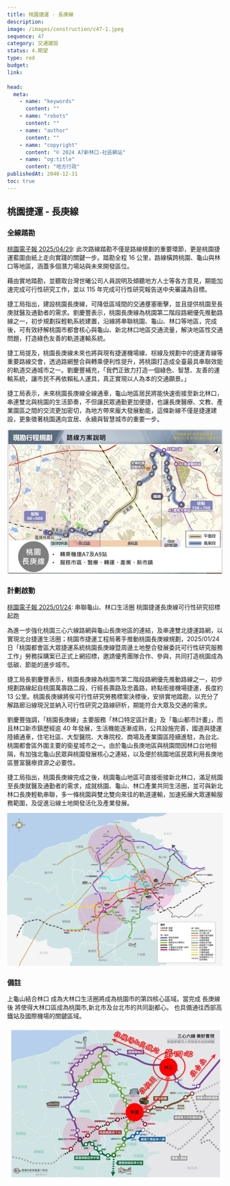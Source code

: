 ```yaml
---
title: 桃園捷運 - 長庚線
description:
image: /images/construction/c47-1.jpeg
sequence: 47
category: 交通建設
status: 4.期望
type: red
budget:
link:

head:
  meta:
    - name: "keywords"
      content: ""
    - name: "robots"
      content: ""
    - name: "author"
      content: ""
    - name: "copyright"
      content: "© 2024 A7新林口-社區網站"
    - name: "og:title"
      content: "地方行政"
publishedAt: 2040-12-31
toc: true
---
```


## 桃園捷運 - 長庚線

### 全線踏勘

<a href="https://tyenews.com/2025/04/839546/?fbclid=IwY2xjawJ9Z0ZleHRuA2FlbQIxMABicmlkETFXTUQxSW1iOUZscUVWNlpHAR5YV7eN-fYal41lO1OnkKwAPH2BeWD2CzjQQWS1DQQX8bLWwQpwV01hjXwpbQ_aem_zvyp2YcsBJFyJAbhZBUPgg">桃園電子報 2025/04/29</a>:
此次路線踏勘不僅是路線規劃的重要環節，更是桃園捷運藍圖由紙上走向實踐的關鍵一步。踏勘全程 16 公里，路線橫跨桃園、龜山與林口等地區，涵蓋多個潛力場站與未來開發區位。

藉由實地踏勘，並聽取台灣世曦公司人員說明及傾聽地方人士等各方意見，期能加速完成可行性研究工作，並以 115 年完成可行性研究報告送中央審議為目標。

捷工局指出，建設桃園長庚線，可降低區域間的交通壅塞衝擊，並且提供桃園至長庚就醫及通勤者的需求。劉慶豐表示，桃園長庚線為桃園第二階段路網優先推動路線之一，初步規劃採輕軌系統建置，沿線將串聯桃園、龜山、林口等地區，完成後，可有效紓解桃園市都會核心與龜山、新北林口地區交通流量，解決地區性交通問題，打造綠色友善的軌道運輸系統。

捷工局提及，桃園長庚線未來也將與現有捷運機場線、棕線及規劃中的捷運青線等重要路線交會，透過路網整合與轉乘便利性提升，將桃園打造成全臺最具串聯效能的軌道交通城市之一。劉慶豐補充，「我們正致力打造一個綠色、智慧、友善的運輸系統，讓市民不再依賴私人運具，真正實現以人為本的交通願景。」

捷工局表示，未來桃園長庚線全線通車，龜山地區居民將能快速銜接至新北林口，串連雙北與桃園的生活節奏，不但讓民眾通勤更加便捷，也讓長庚醫療、文教、產業園區之間的交流更加密切，為地方帶來龐大發展動能，這條新線不僅是捷運建設，更象徵著桃園邁向宜居、永續與智慧城市的重要一步。

![c47-5.jpeg](/images/construction/c47-5.jpeg)

### 計劃啟動

<a href="https://tyenews.com/2025/01/796265/?fbclid=IwY2xjawIADnxleHRuA2FlbQIxMAABHRGka8zXbhnT5atokVNREHStYL2n31A2dTWQi2R4Gh_hMUxVEt8inmXBXw_aem_SMCdf70B8pciw0zi8at5fQ">桃園電子報 2025/01/24</a>:
串聯龜山、林口生活圈 桃園捷運長庚線可行性研究招標起跑

為進一步強化桃園三心六線路網與龜山長庚地區的連結，及串連雙北捷運路網，以實現北台捷運生活圈；桃園市捷運工程局著手推動桃園長庚線規劃，2025/01/24 日「桃園都會區大眾捷運系統桃園長庚線暨周邊土地整合發展委託可行性研究服務工作」勞務採購案已正式上網招標，邀請優秀團隊合作、參與，共同打造桃園成為低碳、節能的進步城市。

捷工局長劉慶豐表示，桃園長庚線為桃園市第二階段路網優先推動路線之一，初步規劃路線起自桃園萬壽路二段，行經長壽路及忠義路，終點銜接機場捷運，長度約 13 公里。桃園長庚線將俟可行性研究勞務標案決標後，安排實地踏勘，以充分了解路廊沿線現況並納入可行性研究之路線研析，期能符合大眾及交通的需求。

劉慶豐強調，「桃園長庚線」主要服務「林口特定區計畫」及「龜山都市計畫」，而且林口新市鎮歷經逾 40 年發展，生活機能逐漸成熟，公共設施完善，國道與捷運陸續通車，住宅社區、大型醫院、大專院校、商場及產業園區陸續進駐，為台北、桃園都會區外圍主要的衛星城市之一。由於龜山長庚地區與桃園間因林口台地相隔，有加強北龜山民眾與桃園發展核心之連結，以及便於桃園地區民眾利用長庚地區豐富醫療資源之必要性。

捷工局指出，桃園長庚線完成之後，桃園龜山地區可直接銜接新北林口，滿足桃園至長庚就醫及通勤者的需求，成就桃園、龜山、林口產業共同生活圈，並可與新北林口長庚輕軌串聯，多一條桃園與雙北雙向來往的軌道運輸，加速拓展大眾運輸服務範圍，及促進沿線土地開發活化及產業發展。

![c47-6.jpeg](/images/construction/c47-6.jpeg)

### 備註

上龜山結合林口 成為大林口生活圈將成為桃園市的第四核心區域。當完成 長庚線後 將使得大林口區成為桃園市,新北市及台北市的共同副都心。 也具備通往西部高鐵站及國際機場的關鍵區域。

![c47-2.jpeg](/images/construction/c47-2.jpeg)
